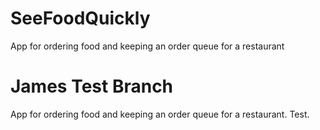 # SeeFoodQuickly

App for ordering food and keeping an order queue for a restaurant

James Test Branch
=======
App for ordering food and keeping an order queue for a restaurant. Test.